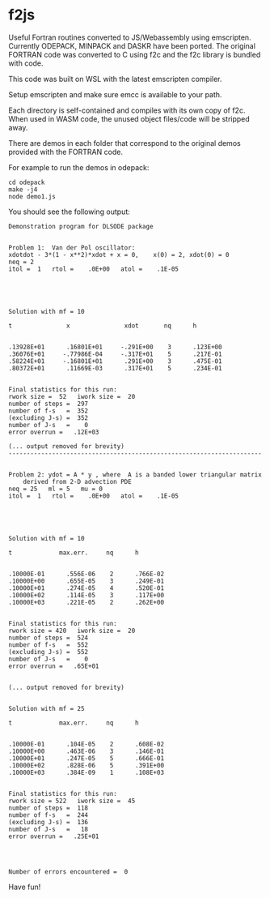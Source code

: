# f2js
Useful Fortran routines converted to JS/Webassembly using emscripten. 
Currently ODEPACK, MINPACK and DASKR have been ported.
The original FORTRAN code was converted to C using f2c and the f2c library is bundled with code.

This code was built on WSL with the latest emscripten compiler.

Setup emscripten and make sure emcc is available to your path.

Each directory is self-contained and compiles with its own copy of f2c.
When used in WASM code, the unused object files/code will be stripped away.

There are demos in each folder that correspond to the original demos provided with the FORTRAN code.

For example to run the demos in odepack:

    cd odepack
    make -j4
    node demo1.js

You should see the following output:

    Demonstration program for DLSODE package


    Problem 1:  Van der Pol oscillator:
    xdotdot - 3*(1 - x**2)*xdot + x = 0,    x(0) = 2, xdot(0) = 0
    neq = 2
    itol =  1   rtol =    .0E+00   atol =    .1E-05





    Solution with mf = 10

    t               x               xdot       nq      h


    .13928E+01      .16801E+01     -.291E+00    3      .123E+00
    .36076E+01     -.77986E-04     -.317E+01    5      .217E-01
    .58224E+01     -.16801E+01      .291E+00    3      .475E-01
    .80372E+01      .11669E-03      .317E+01    5      .234E-01


    Final statistics for this run:
    rwork size =  52   iwork size =  20
    number of steps =  297
    number of f-s   =  352
    (excluding J-s) =  352
    number of J-s   =    0
    error overrun =   .12E+03

    (... output removed for brevity)
    ----------------------------------------------------------------------


    Problem 2: ydot = A * y , where  A is a banded lower triangular matrix
        derived from 2-D advection PDE
    neq = 25   ml = 5   mu = 0
    itol =  1   rtol =    .0E+00   atol =    .1E-05





    Solution with mf = 10

    t             max.err.     nq      h


    .10000E-01      .556E-06    2      .766E-02
    .10000E+00      .655E-05    3      .249E-01
    .10000E+01      .274E-05    4      .520E-01
    .10000E+02      .114E-05    3      .117E+00
    .10000E+03      .221E-05    2      .262E+00


    Final statistics for this run:
    rwork size = 420   iwork size =  20
    number of steps =  524
    number of f-s   =  552
    (excluding J-s) =  552
    number of J-s   =    0
    error overrun =   .65E+01


    (... output removed for brevity)


    Solution with mf = 25

    t             max.err.     nq      h


    .10000E-01      .104E-05    2      .608E-02
    .10000E+00      .463E-06    3      .146E-01
    .10000E+01      .247E-05    5      .666E-01
    .10000E+02      .828E-06    5      .391E+00
    .10000E+03      .384E-09    1      .108E+03


    Final statistics for this run:
    rwork size = 522   iwork size =  45
    number of steps =  118
    number of f-s   =  244
    (excluding J-s) =  136
    number of J-s   =   18
    error overrun =   .25E+01




    Number of errors encountered =  0    
    
    
Have fun!
